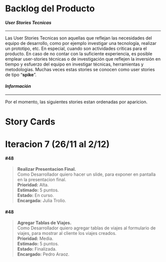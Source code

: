 ﻿# **Backlog del Producto**  

#### *User Stories Tecnicas*  
-------------
Las User Stories Tecnicas son aquellas que reflejan las necesidades del equipo de desarrollo, como por ejemplo investigar una tecnología, realizar un prototipo, etc. En especial, cuando son actividades críticas para el producto. En caso de no contar con la suficiente experiencia, es posible emplear user-stories técnicas o de investigación que reflejen la inversión en tiempo y esfuerzo del equipo en investigar técnicas, herramientas y metodologias. Muchas veces estas stories se conocen como user stories de tipo “**spike**”.  

#### *Información*  
-------------
Por el momento, las siguientes stories estan ordenadas por aparicion.  

# **Story Cards**

# Iteracion 7 (26/11 al 2/12)

#### #48
 > **Realizar Presentacion Final.**  
Como Desarrollador quiero hacer un slide, para exponer en pantalla en la presentacion final.  
**Prioridad:** Alta.  
**Estimado:** 5 puntos.  
**Estado:** En curso.  
**Encargada:** Julia Trolio.

#### #48
 > **Agregar Tablas de Viajes.**  
Como Desarrollador quiero agregar tablas de viajes al formulario de viajes, para mostrar al cliente los viajes creados.  
**Prioridad:** Media.  
**Estimado:** 5 puntos.  
**Estado:** Finalizada.  
**Encargado:** Pedro Araoz.
